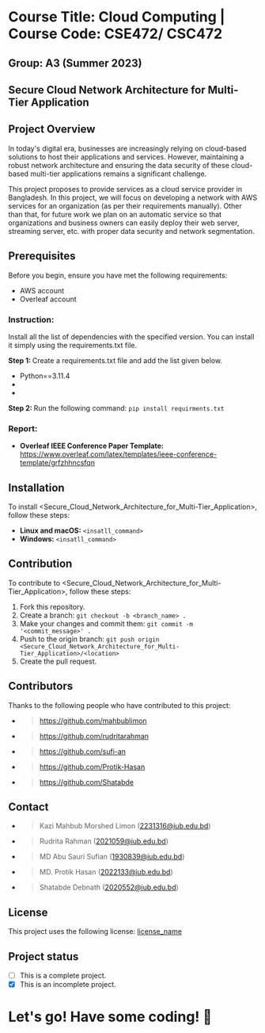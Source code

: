 # Course Title: Cloud Computing | Course Code: CSE472/ CSC472 
## Group: A3 (Summer 2023)
## Secure Cloud Network Architecture for Multi-Tier Application <br/>

## Project Overview

In today's digital era, businesses are increasingly relying on cloud-based solutions to host their applications and services. However, maintaining a robust network architecture and ensuring the data security of these cloud-based multi-tier applications remains a significant challenge. 

This project proposes to provide services as a cloud service provider in Bangladesh. In this project, we will focus on developing a network with AWS services for an organization (as per their requirements manually). Other than that, for future work we plan on an automatic service so that organizations and business owners can easily deploy their web server, streaming server, etc. with proper data security and network segmentation.

## Prerequisites
Before you begin, ensure you have met the following requirements:
- AWS account
- Overleaf account

### Instruction:
Install all the list of dependencies with the specified version. You can install it simply using the requirements.txt file.

<b> Step 1: </b> Create a requirements.txt file and add the list given below.<br/>
- Python==3.11.4
- 
- 
<b> Step 2: </b> Run the following command: `pip install requirments.txt`
### Report:
- <b> Overleaf IEEE Conference Paper Template: </b> https://www.overleaf.com/latex/templates/ieee-conference-template/grfzhhncsfqn

## Installation
To install <Secure_Cloud_Network_Architecture_for_Multi-Tier_Application>, follow these steps:
* __Linux and macOS:__
`<insatll_command>`
* __Windows:__
`<insatll_command>`

## Contribution
To contribute to <Secure_Cloud_Network_Architecture_for_Multi-Tier_Application>, follow these steps:
1. Fork this repository.
2. Create a branch: `git checkout -b <branch_name> .`
3. Make your changes and commit them: `git commit -m '<commit_message>' .`
4. Push to the origin branch: `git push origin <Secure_Cloud_Network_Architecture_for_Multi-Tier_Application>/<location>`
5. Create the pull request.

## Contributors
Thanks to the following people who have contributed to this project: 
* > https://github.com/mahbublimon
* > https://github.com/rudritarahman
* > https://github.com/sufi-an
* > https://github.com/Protik-Hasan
* > https://github.com/Shatabde

## Contact 
* > Kazi Mahbub Morshed Limon (2231316@iub.edu.bd)
* > Rudrita Rahman (2021059@iub.edu.bd)
* > MD Abu Sauri Sufian (1930839@iub.edu.bd)
* > MD. Protik Hasan (2022133@iub.edu.bd)
* > Shatabde Debnath (2020552@iub.edu.bd)

## License
This project uses the following license:
[license_name](license_URL)

## Project status
- [ ] This is a complete project.
- [x] This is an incomplete project.

# Let's go! Have some coding! 🙂
